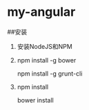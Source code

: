 # my-angular
##安装
1. 安装NodeJS和NPM
2. npm install -g bower

   npm install -g grunt-cli
   
3. npm install

   bower install